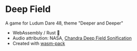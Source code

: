 # Deep Field

A game for Ludum Dare 48, theme "Deeper and Deeper"

* WebAssembly / Rust 🦀
* Audio attribution: NASA, [Chandra Deep Field Sonification](https://soundcloud.com/nasa/chandra-deep-field-sonification)
* Created with <a href="https://github.com/rustwasm/wasm-pack">wasm-pack</a>